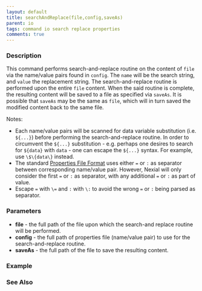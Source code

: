 ```yaml
---
layout: default
title: searchAndReplace(file,config,saveAs)
parent: io
tags: command io search replace properties
comments: true
---
```



### Description
This command performs search-and-replace routine on the content of `file` via the name/value pairs found in `config`. 
The `name` will be the search string, and `value` the replacement string. The search-and-replace routine is performed 
upon the entire `file` content. When the said routine is complete, the resulting content will be saved to a file as 
specified via `saveAs`. It is possible that `saveAs` may be the same as `file`, which will in turn saved the modified 
content back to the same file.


Notes:
- Each name/value pairs will be scanned for data variable substitution (i.e. `${...}`) before performing the 
  search-and-replace routine. In order to circumvent the `${...}` substitution - e.g. perhaps one desires to search 
  for `${data}` with `data` - one can escape the `${...}` syntax. For example, use `\$\{data\}` instead. 
- The standard 
  <a href="https://docs.oracle.com/cd/E23095_01/Platform.93/ATGProgGuide/html/s0204propertiesfileformat01.html" 
  class="external-link" target="nexial_link">Properties File Format</a> uses either `=` or `:` as separator between
  corresponding name/value pair. However, Nexial will only consider the first `=` or `:` as separator, with any 
  additional `=` or `:` as part of value.
- Escape `=` with `\=` and `:` with `\:` to avoid the wrong `=` or `:` being parsed as separator.



### Parameters
- **file** - the full path of the file upon which the search-and replace routine will be performed.
- **config** - the full path of properties file (name/value pair) to use for the search-and-replace routine.
- **saveAs** - the full path of the file to save the resulting content.


### Example


### See Also
